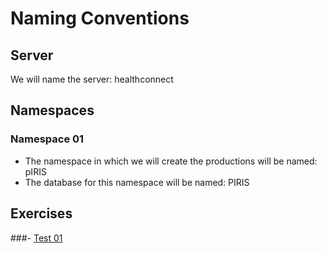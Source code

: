 # Naming Conventions

## Server
We will name the server: healthconnect

## Namespaces
### Namespace 01
- The namespace in which we will create the productions will be named: pIRIS
- The database for this namespace will be named: PIRIS

## Exercises
###- [Test 01](/Test01/test01.md)